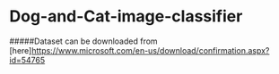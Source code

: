 # Dog-and-Cat-image-classifier

#####Dataset can be downloaded from [here]https://www.microsoft.com/en-us/download/confirmation.aspx?id=54765
